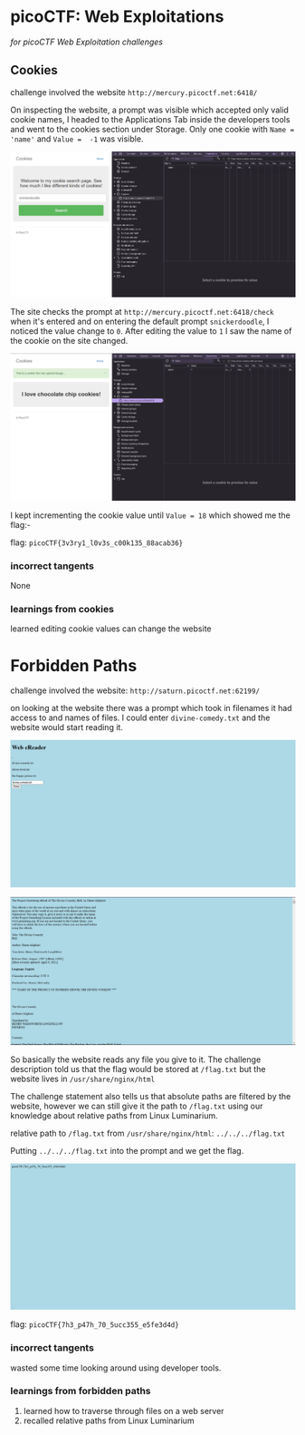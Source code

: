 # picoCTF: Web Exploitations

_for picoCTF Web Exploitation challenges_

## Cookies

challenge involved the website `http://mercury.picoctf.net:6418/`

On inspecting the website, a prompt was visible which accepted only valid cookie names, I headed to the Applications Tab inside the developers tools and went to the cookies section under Storage. Only one cookie with `Name = 'name'` and `Value =  -1` was visible.

![img1](./images/cookies_web2.png)

The site checks the prompt at `http://mercury.picoctf.net:6418/check` when it's entered and on entering the default prompt `snickerdoodle`, I noticed the value change to `0`. After editing the value to `1` I saw the name of the cookie on the site changed.

![img2](./images/cookies_web3.png)

I kept incrementing the cookie value until `Value = 18` which showed me the flag:-

flag: `picoCTF{3v3ry1_l0v3s_c00k135_88acab36}`


### incorrect tangents

None

### learnings from cookies

learned editing cookie values can change the website
 

# Forbidden Paths

challenge involved the website: `http://saturn.picoctf.net:62199/`

on looking at the website there was a prompt which took in filenames it had access to and names of files. I could enter `divine-comedy.txt` and the website would start reading it. 


![img1](./images/forbidden1.png)

![img2](./images/forbidden2.png)

So basically the website reads any file you give to it. The challenge description told us that the flag would be stored at `/flag.txt` but the website lives in `/usr/share/nginx/html`

The challenge statement also tells us that absolute paths are filtered by the website, however we can still give it the path to `/flag.txt` using our knowledge about relative paths from Linux Luminarium.

relative path to `/flag.txt` from `/usr/share/nginx/html`: `../../../flag.txt`

Putting `../../../flag.txt` into the prompt and we get the flag.

![img3](./images/forbidden3.png)

flag: `picoCTF{7h3_p47h_70_5ucc355_e5fe3d4d}`

### incorrect tangents

wasted some time looking around using developer tools.

### learnings from forbidden paths

1. learned how to traverse through files on a web server
2. recalled relative paths from Linux Luminarium
